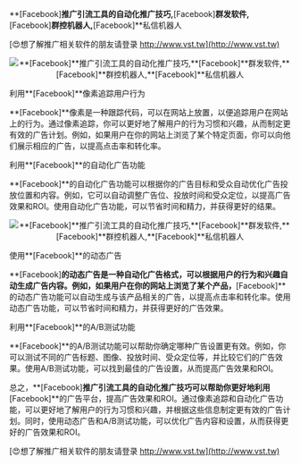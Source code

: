 **[Facebook]**推广引流工具的自动化推广技巧,**[Facebook]**群发软件,**[Facebook]**群控机器人,**[Facebook]**私信机器人

[😍想了解推广相关软件的朋友请登录 http://www.vst.tw](http://www.vst.tw)

 <center><img src="https://vst.tw/MP4/tuiguang/png/0.png" alt="**[Facebook]**推广引流工具的自动化推广技巧,**[Facebook]**群发软件,**[Facebook]**群控机器人,**[Facebook]**私信机器人"></center>

利用**[Facebook]**像素追踪用户行为

**[Facebook]**像素是一种跟踪代码，可以在网站上放置，以便追踪用户在网站上的行为。通过像素追踪，你可以更好地了解用户的行为习惯和兴趣，从而制定更有效的广告计划。例如，如果用户在你的网站上浏览了某个特定页面，你可以向他们展示相应的广告，以提高点击率和转化率。

利用**[Facebook]**的自动化广告功能

**[Facebook]**的自动化广告功能可以根据你的广告目标和受众自动优化广告投放位置和内容。例如，它可以自动调整广告位、投放时间和受众定位，以提高广告效果和ROI。使用自动化广告功能，可以节省时间和精力，并获得更好的结果。

 <center><img src="https://vst.tw/MP4/tuiguang/png/1.png" alt="**[Facebook]**推广引流工具的自动化推广技巧,**[Facebook]**群发软件,**[Facebook]**群控机器人,**[Facebook]**私信机器人"></center>

使用**[Facebook]**的动态广告

**[Facebook]**的动态广告是一种自动化广告格式，可以根据用户的行为和兴趣自动生成广告内容。例如，如果用户在你的网站上浏览了某个产品，**[Facebook]**的动态广告功能可以自动生成与该产品相关的广告，以提高点击率和转化率。使用动态广告功能，可以节省时间和精力，并获得更好的广告效果。

利用**[Facebook]**的A/B测试功能

**[Facebook]**的A/B测试功能可以帮助你确定哪种广告设置更有效。例如，你可以测试不同的广告标题、图像、投放时间、受众定位等，并比较它们的广告效果。使用A/B测试功能，可以找到最佳的广告设置，从而提高广告效果和ROI。

总之，**[Facebook]**推广引流工具的自动化推广技巧可以帮助你更好地利用**[Facebook]**的广告平台，提高广告效果和ROI。通过像素追踪和自动化广告功能，可以更好地了解用户的行为习惯和兴趣，并根据这些信息制定更有效的广告计划。同时，使用动态广告和A/B测试功能，可以优化广告内容和设置，从而获得更好的广告效果和ROI。

[😍想了解推广相关软件的朋友请登录 http://www.vst.tw](http://www.vst.tw)



